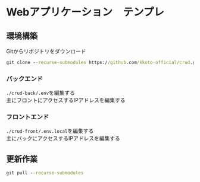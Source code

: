 # Webアプリケーション　テンプレ

## 環境構築
Gitからリポジトリをダウンロード
``` cmd
git clone --recurse-submodules https://github.com/kkoto-official/crud.git
```

### バックエンド
`./crud-back/.env`を編集する<br>
主にフロントにアクセスするIPアドレスを編集する


### フロントエンド
`./crud-front/.env.local`を編集する<br>
主にバックにアクセスするIPアドレスを編集する

## 更新作業
``` cmd
git pull --recurse-submodules
```
